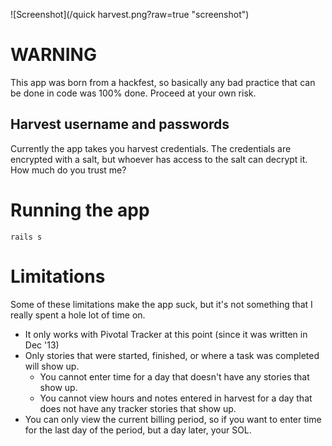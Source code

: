 ![Screenshot](/quick harvest.png?raw=true "screenshot")

# WARNING

This app was born from a hackfest, so basically any bad practice
that can be done in code was 100% done. Proceed at your own risk. 

## Harvest username and passwords

Currently the app takes you harvest credentials. The credentials are
encrypted with a salt, but whoever has access to the salt can decrypt it.
How much do you trust me?

# Running the app

`rails s`

# Limitations

Some of these limitations make the app suck, but it's not something that
I really spent a hole lot of time on.

* It only works with Pivotal Tracker at this point (since it was written in Dec '13)
* Only stories that were started, finished, or where a task was completed will show up.
  * You cannot enter time for a day that doesn't have any stories that show up.
  * You cannot view hours and notes entered in harvest for a day that does
    not have any tracker stories that show up.
* You can only view the current billing period, so if you want to
  enter time for the last day of the period, but a day later, your SOL.
